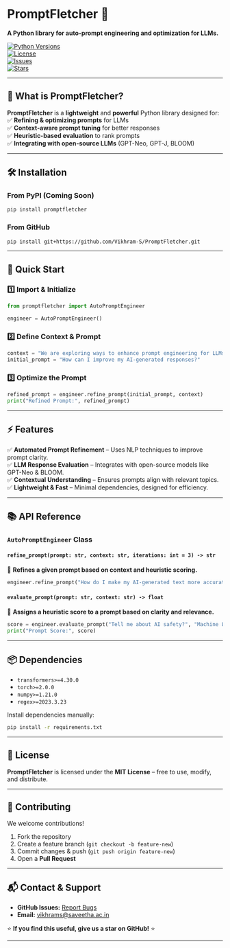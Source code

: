 # **PromptFletcher** 🚀  
**A Python library for auto-prompt engineering and optimization for LLMs.**  

[![Python Versions](https://img.shields.io/pypi/pyversions/promptfletcher)](https://pypi.org/project/promptfletcher/)  
[![License](https://img.shields.io/github/license/Vikhram-S/PromptFletcher)](LICENSE)  
[![Issues](https://img.shields.io/github/issues/Vikhram-S/PromptFletcher)](https://github.com/Vikhram-S/PromptFletcher/issues)  
[![Stars](https://img.shields.io/github/stars/Vikhram-S/PromptFletcher?style=social)](https://github.com/Vikhram-S/PromptFletcher/stargazers)  

---

## **🚀 What is PromptFletcher?**  
**PromptFletcher** is a **lightweight** and **powerful** Python library designed for:  
✅ **Refining & optimizing prompts** for LLMs  
✅ **Context-aware prompt tuning** for better responses  
✅ **Heuristic-based evaluation** to rank prompts  
✅ **Integrating with open-source LLMs** (GPT-Neo, GPT-J, BLOOM)  

---

## **🛠️ Installation**  
### **From PyPI** (Coming Soon)
```bash
pip install promptfletcher
```
### **From GitHub**
```bash
pip install git+https://github.com/Vikhram-S/PromptFletcher.git
```

---

## **📌 Quick Start**  
### **1️⃣ Import & Initialize**  
```python
from promptfletcher import AutoPromptEngineer

engineer = AutoPromptEngineer()
```

### **2️⃣ Define Context & Prompt**  
```python
context = "We are exploring ways to enhance prompt engineering for LLMs."
initial_prompt = "How can I improve my AI-generated responses?"
```

### **3️⃣ Optimize the Prompt**  
```python
refined_prompt = engineer.refine_prompt(initial_prompt, context)
print("Refined Prompt:", refined_prompt)
```

---

## **⚡ Features**  
✅ **Automated Prompt Refinement** – Uses NLP techniques to improve prompt clarity.  
✅ **LLM Response Evaluation** – Integrates with open-source models like GPT-Neo & BLOOM.  
✅ **Contextual Understanding** – Ensures prompts align with relevant topics.  
✅ **Lightweight & Fast** – Minimal dependencies, designed for efficiency.  

---

## **📚 API Reference**  
### **`AutoPromptEngineer` Class**
#### `refine_prompt(prompt: str, context: str, iterations: int = 3) -> str`  
🔹 **Refines a given prompt based on context and heuristic scoring.**  
```python
engineer.refine_prompt("How do I make my AI-generated text more accurate?", "LLM optimization")
```

#### `evaluate_prompt(prompt: str, context: str) -> float`  
🔹 **Assigns a heuristic score to a prompt based on clarity and relevance.**  
```python
score = engineer.evaluate_prompt("Tell me about AI safety?", "Machine Learning Ethics")
print("Prompt Score:", score)
```

---

## **📦 Dependencies**
- `transformers>=4.30.0`
- `torch>=2.0.0`
- `numpy>=1.21.0`
- `regex>=2023.3.23`

Install dependencies manually:
```bash
pip install -r requirements.txt
```

---

## **📜 License**  
**PromptFletcher** is licensed under the **MIT License** – free to use, modify, and distribute.  

---

## **🤝 Contributing**  
We welcome contributions!  
1. Fork the repository  
2. Create a feature branch (`git checkout -b feature-new`)  
3. Commit changes & push (`git push origin feature-new`)  
4. Open a **Pull Request**  

---

## **📬 Contact & Support**  
- **GitHub Issues:** [Report Bugs](https://github.com/Vikhram-S/PromptFletcher/issues)  
- **Email:** vikhrams@saveetha.ac.in  

⭐ **If you find this useful, give us a star on GitHub!** ⭐  

---
